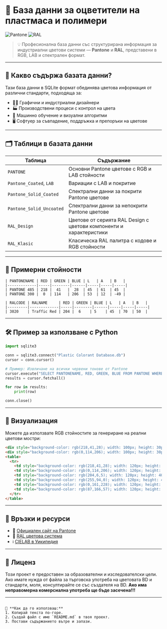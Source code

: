 # 🎨 База данни за оцветители на пластмаса и полимери

![Pantone](https://upload.wikimedia.org/wikipedia/commons/2/28/Pantone_logo.svg)
![RAL](https://upload.wikimedia.org/wikipedia/commons/thumb/1/1a/RAL_Colours_logo.svg/320px-RAL_Colours_logo.svg.png)

> 💡 Професионална база данни със структурирана информация за индустриални цветови системи — **Pantone** и **RAL**, представени в RGB, LAB и спектрален формат.

---

## 📌 Какво съдържа базата данни?

Тази база данни в SQLite формат обединява цветова информация от различни стандарти, подходяща за:

- 👨‍🎨 Графични и индустриални дизайнери  
- 🏭 Производствени процеси с контрол на цвета  
- 🧠 Машинно обучение и визуални алгоритми  
- 🖥️ Софтуер за съвпадение, поддръжка и препоръки на цветове  

---

## 🗂️ Таблици в базата данни

| Таблица                    | Съдържание                                                            |
|----------------------------|-----------------------------------------------------------------------|
| `PANTONE`                  | Основни Pantone цветове с RGB и LAB стойности                        |
| `Pantone_Coated`, `LAB`    | Вариации с LAB и покритие                                            |
| `Pantone_Solid_Coated`     | Спектрални данни за покрити Pantone цветове                         |
| `Pantone_Solid_Uncoated`   | Спектрални данни за непокрити Pantone цветове                       |
| `RAL_Design`               | Цветове от серията RAL Design с цветови компоненти и характеристики |
| `RAL_Klasic`               | Класическа RAL палитра с кодове и RGB стойности                     |

---

## 🧪 Примерни стойности

```text
| PANTONENAME | RED | GREEN | BLUE | L   | A   | B   |
|-------------|-----|--------|------|-----|-----|-----|
| PANTONE 485 | 218 |  41   |  28  | 45  | 61  | 45  |
| PANTONE 300 |  0  | 114   | 206  | 53  | 12  | -49 |
````

```text
| RALCODE | RALNAME     | RED | GREEN | BLUE | L   | A   | B   |
|---------|-------------|-----|--------|------|-----|-----|-----|
| 3020    | Traffic Red | 204 |  6    | 5    | 45  | 70  | 50  |
```

---

## 🛠️ Пример за използване с Python

```python
import sqlite3

conn = sqlite3.connect("Plastic Colorant Database.db")
cursor = conn.cursor()

# Пример: Извличане на всички червени тонове от Pantone
cursor.execute("SELECT PANTONENAME, RED, GREEN, BLUE FROM PANTONE WHERE RED > 200;")
results = cursor.fetchall()

for row in results:
    print(row)

conn.close()
```

---

## 🌈 Визуализация

Можете да използвате RGB стойностите за генериране на реални цветови мостри:

```html
<div style="background-color: rgb(218,41,28); width: 100px; height: 30px;">PANTONE 485</div>
<div style="background-color: rgb(0,114,206); width: 100px; height: 30px;">PANTONE 300</div>
<table>
  <tr>
    <td style="background-color: rgb(218,41,28); width: 120px; height: 40px; text-align: center; color: white;">PANTONE 485</td>
    <td style="background-color: rgb(0,114,206); width: 120px; height: 40px; text-align: center; color: white;">PANTONE 300</td>
    <td style="background-color: rgb(204,6,5); width: 120px; height: 40px; text-align: center; color: white;">RAL 3020</td>
    <td style="background-color: rgb(255,94,0); width: 120px; height: 40px; text-align: center;">RAL 2008</td>
    <td style="background-color: rgb(0,161,228); width: 120px; height: 40px; text-align: center;">RAL 5015</td>
    <td style="background-color: rgb(87,166,57); width: 120px; height: 40px; text-align: center;">RAL 6018</td>
  </tr>
</table>

```

---

## 📎 Връзки и ресурси

* 🔗 [Официален сайт на Pantone](https://www.pantone.com/)
* 🔗 [RAL цветова система](https://www.ralcolor.com/)
* ℹ️ [CIELAB в Уикипедия](https://bg.wikipedia.org/wiki/CIELAB)

---

## 📄 Лиценз

Този проект е предоставен за образователни и изследователски цели. Ако имате нужда от файла за търговска употреба на цветовата BD и стандарти, моля, консултирайте се със създателя на BD. **Ако има неправомерна комерсиална употреба ще бъде засечена!!!**

---

```

📌 **Как да го използваш:**  
1. Копирай текста по-горе.  
2. Създай файл с име `README.md` в твоя проект.  
3. Постави съдържанието вътре и запази.  


